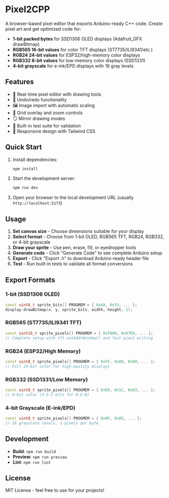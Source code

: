 # Pixel2CPP

A browser-based pixel editor that exports Arduino-ready C++ code. Create pixel art and get optimized code for:

- **1-bit packed bytes** for SSD1306 OLED displays (Adafruit_GFX drawBitmap)
- **RGB565 16-bit values** for color TFT displays (ST7735/ILI9341/etc.)
- **RGB24 24-bit values** for ESP32/high-memory color displays
- **RGB332 8-bit values** for low-memory color displays (SSD1331)
- **4-bit grayscale** for e-ink/EPD displays with 16 gray levels

## Features

- 🎨 Real-time pixel editor with drawing tools
- 🔄 Undo/redo functionality
- 🖼️ Image import with automatic scaling
- 📐 Grid overlay and zoom controls
- 🪞 Mirror drawing modes
- 🧪 Built-in test suite for validation
- 📱 Responsive design with Tailwind CSS

## Quick Start

1. Install dependencies:
   ```bash
   npm install
   ```

2. Start the development server:
   ```bash
   npm run dev
   ```

3. Open your browser to the local development URL (usually `http://localhost:5173`)

## Usage

1. **Set canvas size** - Choose dimensions suitable for your display
2. **Select format** - Choose from 1-bit OLED, RGB565 TFT, RGB24, RGB332, or 4-bit grayscale
3. **Draw your sprite** - Use pen, erase, fill, or eyedropper tools
4. **Generate code** - Click "Generate Code" to see complete Arduino setup
5. **Export** - Click "Export .h" to download Arduino-ready header file
6. **Test** - Run built-in tests to validate all format conversions

## Export Formats

### 1-bit (SSD1306 OLED)
```cpp
const uint8_t sprite_bits[] PROGMEM = { 0xAA, 0x55, ... };
display.drawBitmap(x, y, sprite_bits, width, height, 1);
```

### RGB565 (ST7735/ILI9341 TFT)
```cpp
const uint16_t sprite_pixels[] PROGMEM = { 0xF800, 0x07E0, ... };
// Complete setup with tft.setAddrWindow() and fast pixel writing
```

### RGB24 (ESP32/High Memory)
```cpp
const uint8_t sprite_pixels[] PROGMEM = { 0xFF, 0x00, 0x00, ... };
// Full 24-bit color for high-quality displays
```

### RGB332 (SSD1331/Low Memory)
```cpp
const uint8_t sprite_pixels[] PROGMEM = { 0xE0, 0x1C, 0x03, ... };
// 8-bit color (3-3-2 bits for R-G-B)
```

### 4-bit Grayscale (E-ink/EPD)
```cpp
const uint8_t sprite_pixels[] PROGMEM = { 0x0F, 0xA5, ... };
// 16 grayscale levels, 2 pixels per byte
```

## Development

- **Build**: `npm run build`
- **Preview**: `npm run preview`
- **Lint**: `npm run lint`

## License

MIT License - feel free to use for your projects!

